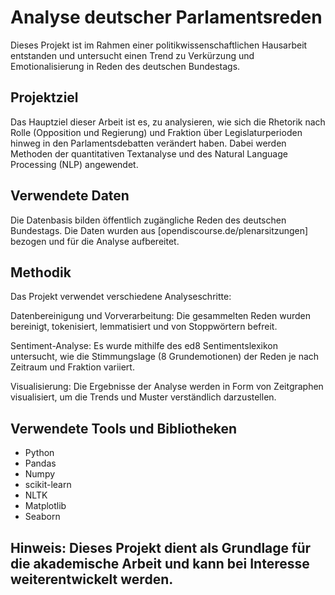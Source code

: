 # Analyse deutscher Parlamentsreden
Dieses Projekt ist im Rahmen einer politikwissenschaftlichen Hausarbeit entstanden und untersucht einen Trend zu Verkürzung und Emotionalisierung in Reden des deutschen Bundestags.

## Projektziel
Das Hauptziel dieser Arbeit ist es, zu analysieren, wie sich die Rhetorik nach Rolle (Opposition und Regierung) und Fraktion über Legislaturperioden hinweg in den Parlamentsdebatten verändert haben. Dabei werden Methoden der quantitativen Textanalyse und des Natural Language Processing (NLP) angewendet.

## Verwendete Daten
Die Datenbasis bilden öffentlich zugängliche Reden des deutschen Bundestags. Die Daten wurden aus [opendiscourse.de/plenarsitzungen] bezogen und für die Analyse aufbereitet.

## Methodik
Das Projekt verwendet verschiedene Analyseschritte:

Datenbereinigung und Vorverarbeitung: Die gesammelten Reden wurden bereinigt, tokenisiert, lemmatisiert und von Stoppwörtern befreit.

Sentiment-Analyse: Es wurde mithilfe des ed8 Sentimentslexikon untersucht, wie die Stimmungslage (8 Grundemotionen) der Reden je nach Zeitraum und Fraktion variiert.

Visualisierung: Die Ergebnisse der Analyse werden in Form von Zeitgraphen visualisiert, um die Trends und Muster verständlich darzustellen.

## Verwendete Tools und Bibliotheken
- Python
- Pandas
- Numpy
- scikit-learn
- NLTK
- Matplotlib
- Seaborn

## Hinweis: Dieses Projekt dient als Grundlage für die akademische Arbeit und kann bei Interesse weiterentwickelt werden.
